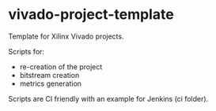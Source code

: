 # vivado-project-template
Template for Xilinx Vivado projects. 

Scripts for:
- re-creation of the project
- bitstream creation
- metrics generation

Scripts are CI friendly with an example for Jenkins (ci folder).

